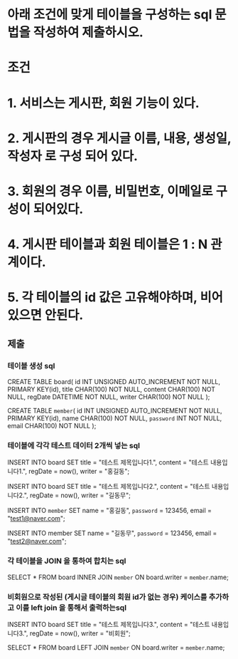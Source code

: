 # 아래 조건에 맞게 테이블을 구성하는 sql 문법을 작성하여 제출하시오.

# 조건
# 1. 서비스는 게시판, 회원 기능이 있다.
# 2. 게시판의 경우 게시글 이름, 내용, 생성일, 작성자 로 구성 되어 있다.
# 3. 회원의 경우 이름, 비밀번호, 이메일로 구성이 되어있다.
# 4. 게시판 테이블과 회원 테이블은 1 : N 관계이다.
# 5. 각 테이블의 id 값은 고유해야하며, 비어있으면 안된다.

## 제출 

### 테이블 생성 sql
CREATE TABLE board(
	id INT UNSIGNED AUTO_INCREMENT NOT NULL,
	PRIMARY KEY(id),
	title CHAR(100) NOT NULL,
	content CHAR(100) NOT NULL,
	regDate DATETIME NOT NULL,
	writer CHAR(100) NOT NULL
);

CREATE TABLE `member`(
	id INT UNSIGNED AUTO_INCREMENT NOT NULL,
	PRIMARY KEY(id),
	name CHAR(100) NOT NULL,
	`password` INT NOT NULL,
	email CHAR(100) NOT NULL
);

### 테이블에 각각 테스트 데이터 2개씩 넣는 sql
INSERT INTO board
SET title = "테스트 제목입니다1.",
content = "테스트 내용입니다1.",
regDate = now(),
writer = "홍길동";

INSERT INTO board
SET title = "테스트 제목입니다2.",
content = "테스트 내용입니다2.",
regDate = now(),
writer = "길동무";

INSERT INTO `member`
SET name = "홍길동",
`password` = 123456,
email = "test1@naver.com";

INSERT INTO member
SET name = "길동무",
`password` = 123456,
email = "test2@naver.com";

### 각 테이블을 JOIN 을 통하여 합치는 sql
SELECT * FROM board
INNER JOIN `member`
ON board.writer = `member`.name; 

### 비회원으로 작성된 (게시글 테이블의 회원 id가 없는 경우) 케이스를 추가하고 이를 left join 을 통해서 출력하는sql
INSERT INTO board
SET title = "테스트 제목입니다3.",
content = "테스트 내용입니다3.",
regDate = now(),
writer = "비회원";

SELECT * FROM board
LEFT JOIN `member`
ON board.writer = `member`.name; 
